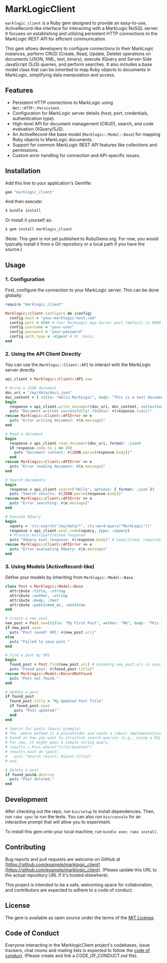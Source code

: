 # MarkLogicClient

`marklogic_client` is a Ruby gem designed to provide an easy-to-use, ActiveRecord-like interface for interacting with a MarkLogic NoSQL server. It focuses on establishing and utilizing persistent HTTP connections to the MarkLogic REST API for efficient communication.

This gem allows developers to configure connections to their MarkLogic instances, perform CRUD (Create, Read, Update, Delete) operations on documents (JSON, XML, text, binary), execute XQuery and Server-Side JavaScript (SJS) queries, and perform searches. It also includes a base model class that can be inherited to map Ruby objects to documents in MarkLogic, simplifying data manipulation and access.

## Features

*   Persistent HTTP connections to MarkLogic using `Net::HTTP::Persistent`.
*   Configuration for MarkLogic server details (host, port, credentials, authentication type).
*   High-level API for document management (CRUD), search, and code evaluation (XQuery/SJS).
*   An ActiveRecord-like base model (`Marklogic::Model::Base`) for mapping Ruby objects to MarkLogic documents.
*   Support for common MarkLogic REST API features like collections and permissions.
*   Custom error handling for connection and API-specific issues.

## Installation

Add this line to your application's Gemfile:

```ruby
gem "marklogic_client"
```

And then execute:

```bash
$ bundle install
```

Or install it yourself as:

```bash
$ gem install marklogic_client
```

(Note: This gem is not yet published to RubyGems.org. For now, you would typically install it from a Git repository or a local path if you have the source.)

## Usage

### 1. Configuration

First, configure the connection to your MarkLogic server. This can be done globally:

```ruby
require "marklogic_client"

Marklogic::Client.configure do |config|
  config.host = "your-marklogic-host.com"
  config.port = 8000 # Your MarkLogic App Server port (default is 8000 for HTTP)
  config.username = "your-user"
  config.password = "your-password"
  config.auth_type = :digest # Or :basic
end
```

### 2. Using the API Client Directly

You can use the `Marklogic::Client::API` to interact with the MarkLogic server directly.

```ruby
api_client = Marklogic::Client::API.new

# Write a JSON document
doc_uri = "/my/data/doc1.json"
doc_content = { title: "Hello MarkLogic", body: "This is a test document." }
begin
  response = api_client.write_document(doc_uri, doc_content, collections: ["test_docs"], format: :json)
  puts "Document written successfully! (Status: #{response.code})"
rescue Marklogic::Client::APIError => e
  puts "Error writing document: #{e.message}"
end

# Read a document
begin
  response = api_client.read_document(doc_uri, format: :json)
  if response.code.to_i == 200
    puts "Document content: #{JSON.parse(response.body)}"
  end
rescue Marklogic::Client::APIError => e
  puts "Error reading document: #{e.message}"
end

# Search documents
begin
  response = api_client.search("Hello", options: { format: :json })
  puts "Search results: #{JSON.parse(response.body)}"
rescue Marklogic::Client::APIError => e
  puts "Error searching: #{e.message}"
end

# Execute XQuery
begin
  xquery = 'cts:search("/my/data/*", cts:word-query("MarkLogic"))'
  response = api_client.eval_code(xquery, type: :xquery)
  # Process multipart/mixed response
  puts "XQuery eval response: #{response.body}" # Simplified; requires multipart parsing
rescue Marklogic::Client::APIError => e
  puts "Error evaluating XQuery: #{e.message}"
end
```

### 3. Using Models (ActiveRecord-like)

Define your models by inheriting from `Marklogic::Model::Base`.

```ruby
class Post < Marklogic::Model::Base
  attribute :title, :string
  attribute :author, :string
  attribute :body, :text
  attribute :published_at, :datetime
end

# Create a new post
new_post = Post.new(title: "My First Post", author: "Me", body: "This is exciting!")
if new_post.save
  puts "Post saved! URI: #{new_post.uri}"
else
  puts "Failed to save post."
end

# Find a post by URI
begin
  found_post = Post.find(new_post.uri) # Assuming new_post.uri is available
  puts "Found post: #{found_post.title}"
rescue Marklogic::Model::RecordNotFound
  puts "Post not found."
end

# Update a post
if found_post
  found_post.title = "My Updated Post Title"
  if found_post.save
    puts "Post updated!"
  end
end

# Search for posts (basic example)
# The .where method is a placeholder and needs a robust implementation
# based on how you want to structure search queries (e.g., using a DSL for cts:query).
# For now, it might pass a simple string query.
# results = Post.where("title:Updated")
# results.each do |post|
#   puts "Search result: #{post.title}"
# end

# Delete a post
if found_post&.destroy
  puts "Post deleted."
end
```

## Development

After checking out the repo, run `bin/setup` to install dependencies. Then, run `rake spec` to run the tests. You can also run `bin/console` for an interactive prompt that will allow you to experiment.

To install this gem onto your local machine, run `bundle exec rake install`.

## Contributing

Bug reports and pull requests are welcome on GitHub at [https://github.com/example/marklogic_client](https://github.com/example/marklogic_client). (Please update this URL to the actual repository URL if it's hosted elsewhere).

This project is intended to be a safe, welcoming space for collaboration, and contributors are expected to adhere to a code of conduct.

## License

The gem is available as open source under the terms of the [MIT License](https://opensource.org/licenses/MIT).

## Code of Conduct

Everyone interacting in the MarklogicClient project's codebases, issue trackers, chat rooms and mailing lists is expected to follow the [code of conduct](https://github.com/example/marklogic_client/blob/main/CODE_OF_CONDUCT.md). (Please create and link a CODE_OF_CONDUCT.md file).

